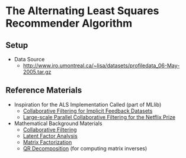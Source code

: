 # The Alternating Least Squares Recommender Algorithm

## Setup

- Data Source
  - http://www.iro.umontreal.ca/~lisa/datasets/profiledata_06-May-2005.tar.gz

## Reference Materials

- Inspiration for the ALS Implementation Called (part of MLlib)
  - [Collaborative Filtering for Implicit Feedback Datasets](http://yifanhu.net/PUB/cf.pdf)
  - [Large-scale Parallel Collaborative Filtering for the Netflix Prize](http://citeseerx.ist.psu.edu/viewdoc/download;jsessionid=81E59DBB637ADE73B2F2158A62C67608?doi=10.1.1.173.2797&rep=rep1&type=pdf)
- Mathematical Background Materials
  - [Collaborative Filtering](https://en.wikipedia.org/wiki/Collaborative_filtering)
  - [Latent Factor Analysis](https://en.wikipedia.org/wiki/Factor_analysis)
  - [Matrix Factorization](https://en.wikipedia.org/wiki/Non-negative_matrix_factorization)
  - [QR Decomposition](https://en.wikipedia.org/wiki/QR_decomposition) (for computing matrix inverses)
